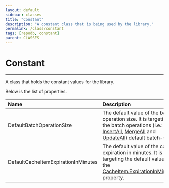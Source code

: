 ```yaml
---
layout: default
sidebar: classes
title: "Constant"
description: "A constant class that is being used by the library."
permalink: /class/constant
tags: [repodb, constant]
parent: CLASSES
---
```


# Constant

---

A class that holds the constant values for the library.

Below is the list of properties.

| Name | Description |
|:-----|:------------|
| DefaultBatchOperationSize | The default value of the batch operation size. It is targeting the batch operations (i.e.: [InsertAll](/operation/insertall), [MergeAll](/operation/mergeall) and [UpdateAll](/operation/updateall)) default batch-size. |
| DefaultCacheItemExpirationInMinutes | The default value of the cache expiration in minutes. It is targeting the default value of the [CacheItem.ExpirationInMinutes](/class/cacheitem) property. |
